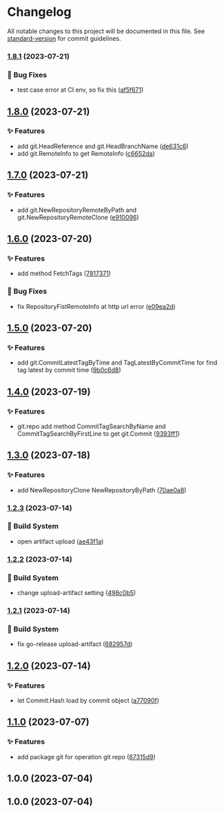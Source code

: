 # Changelog

All notable changes to this project will be documented in this file. See [standard-version](https://github.com/conventional-changelog/standard-version) for commit guidelines.

### [1.8.1](https://github.com/sinlov-go/go-git-tools/compare/v1.8.0...v1.8.1) (2023-07-21)


### 🐛 Bug Fixes

* test case error at CI env, so fix this ([af5f671](https://github.com/sinlov-go/go-git-tools/commit/af5f671ac1919b224b5062f67ba5466373232577))

## [1.8.0](https://github.com/sinlov-go/go-git-tools/compare/v1.7.0...v1.8.0) (2023-07-21)


### ✨ Features

* add git.HeadReference and git.HeadBranchName ([de631c6](https://github.com/sinlov-go/go-git-tools/commit/de631c6162d3696b226fadcb407d61f946e5d2fd))
* add git.RemoteInfo to get RemoteInfo ([c6652da](https://github.com/sinlov-go/go-git-tools/commit/c6652da18148a6ad8fafb0b4a6a56974e12fa383))

## [1.7.0](https://github.com/sinlov-go/go-git-tools/compare/v1.6.0...v1.7.0) (2023-07-21)


### ✨ Features

* add git.NewRepositoryRemoteByPath and git.NewRepositoryRemoteClone ([e910096](https://github.com/sinlov-go/go-git-tools/commit/e910096face51f8da3f7547f7db7ea0691b02c04))

## [1.6.0](https://github.com/sinlov-go/go-git-tools/compare/v1.5.0...v1.6.0) (2023-07-20)


### ✨ Features

* add method FetchTags ([7817371](https://github.com/sinlov-go/go-git-tools/commit/7817371a2d4dfecc5a0bd861bf171a23d332e1cc))


### 🐛 Bug Fixes

* fix RepositoryFistRemoteInfo at http url error ([e09ea2d](https://github.com/sinlov-go/go-git-tools/commit/e09ea2daf26bc639b17bcc5ef5994787a5dbdb13))

## [1.5.0](https://github.com/sinlov-go/go-git-tools/compare/v1.4.0...v1.5.0) (2023-07-20)


### ✨ Features

* add git.CommitLatestTagByTime and TagLatestByCommitTime for find tag latest by commit time ([9b0c6d8](https://github.com/sinlov-go/go-git-tools/commit/9b0c6d83dc5816687005d21967f6efb060ef45aa))

## [1.4.0](https://github.com/sinlov-go/go-git-tools/compare/v1.3.0...v1.4.0) (2023-07-19)


### ✨ Features

* git.repo add method CommitTagSearchByName and CommitTagSearchByFirstLine to get git.Commit ([9393ff1](https://github.com/sinlov-go/go-git-tools/commit/9393ff1e0856af721040c357fb315408486b03e1))

## [1.3.0](https://github.com/sinlov-go/go-git-tools/compare/v1.2.3...v1.3.0) (2023-07-18)


### ✨ Features

* add NewRepositoryClone  NewRepositoryByPath ([70ae0a8](https://github.com/sinlov-go/go-git-tools/commit/70ae0a87ce7b2ef740980c9597f0502d1c0ae236))

### [1.2.3](https://github.com/sinlov-go/go-git-tools/compare/v1.2.2...v1.2.3) (2023-07-14)


### 👷‍ Build System

* open artifact upload ([ae43f1a](https://github.com/sinlov-go/go-git-tools/commit/ae43f1a37fadc52ff9501f7180616c92db4eca4d))

### [1.2.2](https://github.com/sinlov-go/go-git-tools/compare/v1.2.1...v1.2.2) (2023-07-14)


### 👷‍ Build System

* change upload-artifact setting ([498c0b5](https://github.com/sinlov-go/go-git-tools/commit/498c0b539c6692dc3d4d8662668add4560e7762a))

### [1.2.1](https://github.com/sinlov-go/go-git-tools/compare/v1.2.0...v1.2.1) (2023-07-14)


### 👷‍ Build System

* fix go-release upload-artifact ([682957d](https://github.com/sinlov-go/go-git-tools/commit/682957d7efd7861592b3aeff4bc093eaa39afb6c))

## [1.2.0](https://github.com/sinlov-go/go-git-tools/compare/v1.1.0...v1.2.0) (2023-07-14)


### ✨ Features

* let Commit.Hash load by commit object ([a77090f](https://github.com/sinlov-go/go-git-tools/commit/a77090f2f170f71a6ee791c0c7a5e8b6953db464))

## [1.1.0](https://github.com/sinlov-go/go-git-tools/compare/v1.0.0...v1.1.0) (2023-07-07)


### ✨ Features

* add package git for operation git repo ([67315d9](https://github.com/sinlov-go/go-git-tools/commit/67315d99fdb71622ab98a190d9fe9b22b237cb78))

## 1.0.0 (2023-07-04)

## 1.0.0 (2023-07-04)
